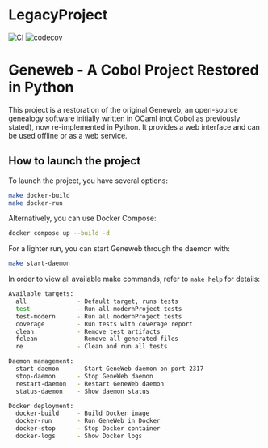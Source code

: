 # LegacyProject
[![CI](https://github.com/BenPali/LegacyProject/actions/workflows/ci.yml/badge.svg)](https://github.com/BenPali/LegacyProject/actions/workflows/ci.yml)
[![codecov](https://codecov.io/gh/BenPali/LegacyProject/branch/main/graph/badge.svg)](https://codecov.io/gh/BenPali/LegacyProject)
# Geneweb - A Cobol Project Restored in Python

This project is a restoration of the original Geneweb, an open-source genealogy software <mcreference link="https://github.com/geneweb/geneweb" index="0"></mcreference> initially written in OCaml (not Cobol as previously stated), now re-implemented in Python. It provides a web interface and can be used offline or as a web service.

## How to launch the project

To launch the project, you have several options:

```bash
make docker-build
make docker-run
```

Alternatively, you can use Docker Compose:

```bash
docker compose up --build -d
```

For a lighter run, you can start Geneweb through the daemon with:

```bash
make start-daemon
```

In order to view all available make commands, refer to `make help` for details:

```bash
Available targets:
  all              - Default target, runs tests
  test             - Run all modernProject tests
  test-modern      - Run all modernProject tests
  coverage         - Run tests with coverage report
  clean            - Remove test artifacts
  fclean           - Remove all generated files
  re               - Clean and run all tests

Daemon management:
  start-daemon     - Start GeneWeb daemon on port 2317
  stop-daemon      - Stop GeneWeb daemon
  restart-daemon   - Restart GeneWeb daemon
  status-daemon    - Show daemon status

Docker deployment:
  docker-build     - Build Docker image
  docker-run       - Run GeneWeb in Docker
  docker-stop      - Stop Docker container
  docker-logs      - Show Docker logs
  ```
